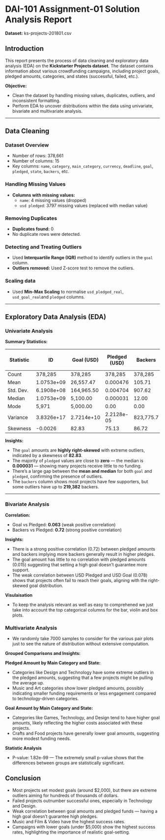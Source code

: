 # DAI-101 Assignment-01 Solution Analysis Report
**Dataset:** ks-projects-201801.csv  

## Introduction  
This report presents the process of data cleaning and exploratory data analysis (EDA) on the **Kickstarter Projects dataset**. The dataset contains information about various crowdfunding campaigns, including project goals, pledged amounts, categories, and states (successful, failed, etc.).  

**Objective:**  
- Clean the dataset by handling missing values, duplicates, outliers, and inconsistent formatting.  
- Perform EDA to uncover distributions within the data using univariate, bivariate and multivariate analysis.

---

## Data Cleaning  

### Dataset Overview  
- Number of rows: 378,661
- Number of columns: 15  
- Key columns: `name`, `category`, `main_category`, `currency`, `deadline`, `goal`, `pledged`, `state`, `backers`, etc.  

### Handling Missing Values  
- **Columns with missing values:**  
  - `name`: 4 missing values (dropped)  
  - `usd pledged`: 3797 missing values (replaced with median value)  

### Removing Duplicates  
- **Duplicates found:** 0   
- No duplicate rows were detected.  

### Detecting and Treating Outliers  
- Used **Interquartile Range (IQR)** method to identify outliers in the `goal` column.  
- **Outliers removed:** Used Z-score test to remove the outliers.

### Scaling data  
- Used **Min-Max Scaling** to normalise `usd_pledged_real`, `usd_goal_real`and `pledged` columns.

---

## Exploratory Data Analysis (EDA)  

### Univariate Analysis  

**Summary Statistics:**  

| Statistic  | ID           | Goal (USD)    | Pledged (USD) | Backers   | USD Pledged | USD Pledged Real | USD Goal Real |
|------------|---------------|---------------|---------------|-----------|-------------|------------------|---------------|
| Count      | 378,285       | 378,285       | 378,285       | 378,285   | 378,285     | 378,285          | 378,285       |
| Mean       | 1.0753e+09    | 26,557.47     | 0.000476      | 105.71    | 6,972.50    | 0.000446         | 0.006832      |
| Std. Dev.  | 6.1908e+08    | 164,965.50    | 0.004704      | 907.62    | 78,272.74   | 0.004475         | 0.029441      |
| Median     | 1.0753e+09    | 5,100.00      | 0.000031      | 12.00     | 394.77      | 0.000031         | 0.001563      |
| Mode       | 5,971         | 5,000.00      | 0.00          | 0.00      | 0.00        | 0.000000         | 0.001429      |
| Variance   | 3.8326e+17    | 2.7214e+10    | 2.2128e-05    | 823,775.7 | 6.1266e+09  | 2.0021e-05        | 8.6680e-04    |
| Skewness   | -0.0026       | 82.83         | 75.13         | 86.72     | 106.43      | 82.18            | 16.22         |

**Insights:**  
- The `goal` amounts are **highly right-skewed** with extreme outliers, indicated by a skewness of **82.83**.  
- The majority of `pledged` values are close to **zero** — the median is **0.000031** — showing many projects receive little to no funding.  
- There’s a large gap between the **mean and median** for both `goal` and `pledged`, confirming the presence of outliers.  
- The `backers` column shows most projects have few supporters, but some outliers have up to **219,382** backers.  

---

### Bivariate Analysis  

**Correlation:**  
- Goal vs Pledged: **0.063** (weak positive correlation)  
- Backers vs Pledged: **0.72** (strong positive correlation)  

**Insights:**  
- There is a strong positive correlation (0.72) between pledged amounts and backers implying more backers generally result in higher pledges.
- The goal amount has little to no correlation with pledged amounts (0.015) suggesting that setting a high goal doesn’t guarantee more support.
- The weak correlation between USD Pledged and USD Goal (0.078) shows that projects often fail to reach their goals, aligning with the right-skewed goal distribution.

**Visulaisation**
- To keep the analysis relevant as well as easy to comprehened we just take into account the top categorical columns for the bar, violin and box plots.

### Multivariate Analysis  

- We randomly take 7000 samples to consider for the various pair plots just to see the nature of distribution without extensive computation.

**Grouped Comparisons and Insights:**

**Pledged Amount by Main Category and State:**
- Categories like Design and Technology have some extreme outliers in the pledged amounts, suggesting that a few projects might be pulling the average up.
- Music and Art categories show lower pledged amounts, possibly indicating smaller funding requirements or less engagement compared to technology-driven categories.

**Goal Amount by Main Category and State:**
- Categories like Games, Technology, and Design tend to have higher goal amounts, likely reflecting the higher costs associated with these projects.
- Crafts and Food projects have generally lower goal amounts, suggesting more modest funding needs.

**Statistic Analysis**
- P-value: 1.82e-99 — The extremely small p-value shows that the differences between groups are statistically significant.

## Conclusion

- Most projects set modest goals (around $2,000), but there are extreme outliers aiming for hundreds of thousands of dollars.
- Failed projects outnumber successful ones, especially in Technology and Design.
- Weak correlation between goal amounts and pledged funds — having a high goal doesn’t guarantee high pledges.
- Music and Film & Video have the highest success rates.
- Campaigns with lower goals (under $5,000) show the highest success rates, highlighting the importance of realistic goal-setting.

